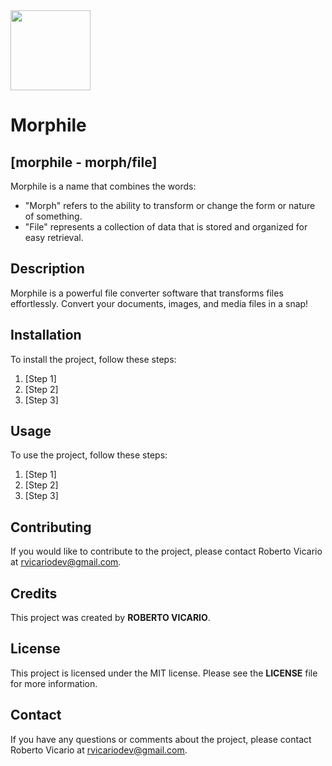 <img src="https://github.com/roberrevil/Morphile/assets/119845903/2cd7203c-7d0a-4fc8-92ef-92a898d3b073" width=128>

# Morphile

## [morphile - morph/file]

Morphile is a name that combines the words:
- "Morph" refers to the ability to transform or change the form or nature of something.
- "File" represents a collection of data that is stored and organized for easy retrieval.

## Description

Morphile is a powerful file converter software that transforms files effortlessly. Convert your documents, images, and media files in a snap!

## Installation

To install the project, follow these steps:
1. [Step 1]
2. [Step 2]
3. [Step 3]

## Usage

To use the project, follow these steps:
1. [Step 1]
2. [Step 2]
3. [Step 3]

## Contributing

If you would like to contribute to the project, please contact Roberto Vicario at <u>[rvicariodev@gmail.com](mailto:rvicariodev@gmail.com)</u>.

## Credits

This project was created by **ROBERTO VICARIO**.

## License
This project is licensed under the MIT license. Please see the **LICENSE** file for more information.

## Contact

If you have any questions or comments about the project, please contact Roberto Vicario at <u>[rvicariodev@gmail.com](mailto:rvicariodev@gmail.com)</u>.
